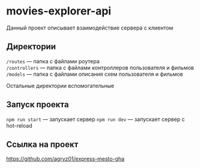 # movies-explorer-api

Данный проект описывает взаимодействие сервера с клиентом

## Директории

`/routes` — папка с файлами роутера  
`/controllers` — папка с файлами контроллеров пользователя и фильмов
`/models` — папка с файлами описания схем пользователя и фильмов

Остальные директории вспомогательные

## Запуск проекта

`npm run start` — запускает сервер
`npm run dev` — запускает сервер с hot-reload

## Ссылка на проект

https://github.com/agryz01/express-mesto-gha
